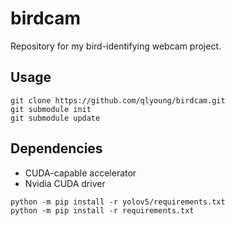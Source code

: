 birdcam
=======

Repository for my bird-identifying webcam project.

Usage
-----

```
git clone https://github.com/qlyoung/birdcam.git
git submodule init
git submodule update
```

Dependencies
------------
* CUDA-capable accelerator
* Nvidia CUDA driver

```
python -m pip install -r yolov5/requirements.txt
python -m pip install -r requirements.txt
```
